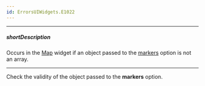 ```yaml
---
id: ErrorsUIWidgets.E1022
---
```

---
##### shortDescription
Occurs in the [Map](/api-reference/10%20UI%20Widgets/dxMap/dxMap.md '/Documentation/ApiReference/UI_Widgets/dxMap/') widget if an object passed to the [markers](/api-reference/10%20UI%20Widgets/dxMap/1%20Configuration/markers/markers.md '/Documentation/ApiReference/UI_Widgets/dxMap/Configuration/#markers') option is not an array.

---
Check the validity of the object passed to the **markers** option.